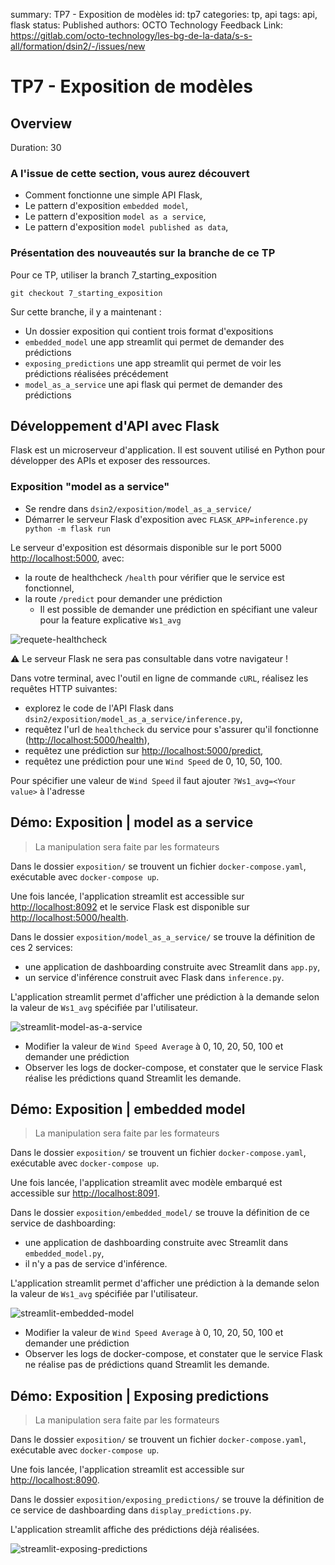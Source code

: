 summary: TP7 - Exposition de modèles
id: tp7
categories: tp, api
tags: api, flask
status: Published
authors: OCTO Technology
Feedback Link: https://gitlab.com/octo-technology/les-bg-de-la-data/s-s-all/formation/dsin2/-/issues/new

# TP7 - Exposition de modèles

## Overview
Duration: 30

### A l'issue de cette section, vous aurez découvert

- Comment fonctionne une simple API Flask,
- Le pattern d'exposition `embedded model`,
- Le pattern d'exposition `model as a service`,
- Le pattern d'exposition `model published as data`,

### Présentation des nouveautés sur la branche de ce TP

Pour ce TP, utiliser la branch 7_starting_exposition

`git checkout 7_starting_exposition`

Sur cette branche, il y a maintenant : 
- Un dossier exposition qui contient trois format d'expositions
- `embedded_model` une app streamlit qui permet de demander des prédictions
- `exposing_predictions` une app streamlit qui permet de voir les prédictions réalisées précédement
- `model_as_a_service` une api flask qui permet de demander des prédictions 

## Développement d'API avec Flask

Flask est un microserveur d'application. Il est souvent utilisé en Python pour développer des APIs et exposer des ressources.

### Exposition "model as a service"

- Se rendre dans `dsin2/exposition/model_as_a_service/`
- Démarrer le serveur Flask d'exposition avec `FLASK_APP=inference.py python -m flask run`

Le serveur d'exposition est désormais disponible sur le port 5000 <http://localhost:5000>, avec:

- la route de healthcheck `/health` pour vérifier que le service est fonctionnel,
- la route `/predict` pour demander une prédiction
  - Il est possible de demander une prédiction en spécifiant une valeur pour la feature explicative `Ws1_avg`

![requete-healthcheck](./docs/tp7/ping-healthcheck.png)

⚠ Le serveur Flask ne sera pas consultable dans votre navigateur !

Dans votre terminal, avec l'outil en ligne de commande `cURL`, réalisez les requêtes HTTP suivantes:

- explorez le code de l'API Flask dans `dsin2/exposition/model_as_a_service/inference.py`,
- requêtez l'url de `healthcheck` du service pour s'assurer qu'il fonctionne (<http://localhost:5000/health>),
- requêtez une prédiction sur <http://localhost:5000/predict>,
- requêtez une prédiction pour une `Wind Speed` de 0, 10, 50, 100.

Pour spécifier une valeur de `Wind Speed` il faut ajouter `?Ws1_avg=<Your value>` à l'adresse
## Démo: Exposition | model as a service

> La manipulation sera faite par les formateurs

Dans le dossier `exposition/` se trouvent un fichier `docker-compose.yaml`, exécutable avec `docker-compose up`.

Une fois lancée, l'application streamlit est accessible sur <http://localhost:8092> et le service Flask est disponible sur <http://localhost:5000/health>.

Dans le dossier `exposition/model_as_a_service/` se trouve la définition de ces 2 services:

- une application de dashboarding construite avec Streamlit dans `app.py`,
- un service d'inférence construit avec Flask dans `inference.py`.

L'application streamlit permet d'afficher une prédiction à la demande selon la valeur de `Ws1_avg` spécifiée par l'utilisateur.

![streamlit-model-as-a-service](./docs/tp7/streamlit-model-as-a-service.png)

- Modifier la valeur de `Wind Speed Average` à 0, 10, 20, 50, 100 et demander une prédiction
- Observer les logs de docker-compose, et constater que le service Flask réalise les prédictions quand Streamlit les demande.

## Démo: Exposition | embedded model

> La manipulation sera faite par les formateurs

Dans le dossier `exposition/` se trouvent un fichier `docker-compose.yaml`, exécutable avec `docker-compose up`.

Une fois lancée, l'application streamlit avec modèle embarqué est accessible sur <http://localhost:8091>.

Dans le dossier `exposition/embedded_model/` se trouve la définition de ce service de dashboarding:

- une application de dashboarding construite avec Streamlit dans `embedded_model.py`,
- il n'y a pas de service d'inférence.

L'application streamlit permet d'afficher une prédiction à la demande selon la valeur de `Ws1_avg` spécifiée par l'utilisateur.

![streamlit-embedded-model](./docs/tp7/streamlit-embedded-model.png)

- Modifier la valeur de `Wind Speed Average` à 0, 10, 20, 50, 100 et demander une prédiction
- Observer les logs de docker-compose, et constater que le service Flask ne réalise pas de prédictions quand Streamlit les demande.

## Démo: Exposition | Exposing predictions

> La manipulation sera faite par les formateurs

Dans le dossier `exposition/` se trouvent un fichier `docker-compose.yaml`, exécutable avec `docker-compose up`.

Une fois lancée, l'application streamlit est accessible sur <http://localhost:8090>.

Dans le dossier `exposition/exposing_predictions/` se trouve la définition de ce service de dashboarding dans `display_predictions.py`.

L'application streamlit affiche des prédictions déjà réalisées.

![streamlit-exposing-predictions](./docs/tp7/streamlit-exposing-predictions.png)
